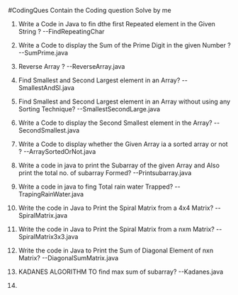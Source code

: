 #CodingQues
Contain the Coding question Solve by me 

1. Write a Code in Java to fin dthe first Repeated element in the Given String ? --FindRepeatingChar
  
2. Write a Code to display the Sum of the Prime Digit in the given Number ?   --SumPrime.java

3. Reverse Array ?   --ReverseArray.java

4. Find Smallest and Second Largest element in an Array?   --SmallestAndSl.java

5. Find Smallest and Second Largest element in an Array without using any Sorting Technique?   --SmallestSecondLarge.java

6.  Write a Code to display the Second Smallest element in the Array?    --SecondSmallest.java

7.  Write a Code to display whether the Given Array ia a sorted array or not ?    --ArraySortedOrNot.java

8. Write a code in java to print the Subarray of the given Array and Also print the total no. of subarray Formed?     --Printsubarray.java

9. Write a code in java to fing Total rain water Trapped?    --TrapingRainWater.java
10. Write the code in Java to Print the Spiral Matrix from a 4x4 Matrix?      -- SpiralMatrix.java

11. Write the code in Java to Print the Spiral Matrix from a nxm Matrix?      -- SpiralMatrix3x3.java

12.  Write the code in Java to Print the Sum of Diagonal Element of nxn Matrix?      --DiagonalSumMatrix.java

12. KADANES ALGORITHM  TO find max sum of subarray?    --Kadanes.java 

13. 